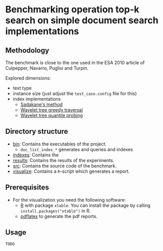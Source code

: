 # Benchmarking operation top-k search on simple document search implementations

## Methodology

The benchmark is close to the one used in the ESA 2010 article
of Culpepper, Navarro, Puglisi and Turpin.

Explored dimensions:

  * text type
  * instance size (just adjust the `test_case.config` file for this)
  * index implementations
    - [Sadakane's method](../../tutorial/document_listing/doc_list_index_sada.hpp)
    - [Wavelet tree greedy traversal](../../tutorial/document_listing/doc_list_index_greedy.hpp)
    - [Wavelet tree quantile probing](../../tutorial/document_listing/doc_list_index_qprobing.hpp)
 
## Directory structure
  * [bin](./bin): Contains the executables of the project.
    - `doc_list_index_*` generates and queries and indexes
  * [indexes](./indexes): Contains the 
  * [results](./results): Contains the results of the experiments.
  * [src](./src): Contains the source code of the benchmark.
  * [visualize](./visualize): Contains a `R`-script which generates
                              a report.

## Prerequisites
  * For the visualization you need the following software:
    - [R][RPJ] with package `xtable`. You can install the
      package by calling `install.packages("xtable")` in R.
    - [pdflatex][LT] to generate the pdf reports.

## Usage
    TODO
	

[RPJ]: http://www.r-project.org/ "R"
[LT]: http://www.tug.org/applications/pdftex/ "pdflatex"
